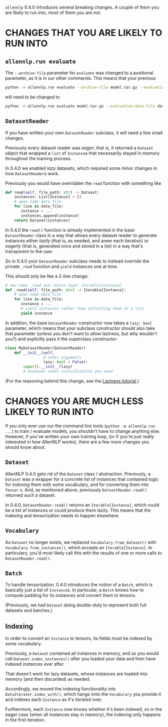 `allennlp` 0.4.0 introduces several breaking changes.
A couple of them you are likely to run into,
most of them you are not.

# CHANGES THAT YOU ARE LIKELY TO RUN INTO

## `allennlp.run evaluate`

The `--archive-file` parameter for `evaluate` was changed to a positional parameter,
as it is in our other commands. This means that your previous

```bash
python -m allennlp.run evaluate --archive-file model.tar.gz --evaluation-data-file data.txt
```

will need to be changed to

```bash
python -m allennlp.run evaluate model.tar.gz --evaluation-data-file data.txt
```

## `DatasetReader`

If you have written your own `DatasetReader` subclass, it will need a few small changes.

Previously every dataset reader was *eager*;
that is, it returned a `Dataset` object that wrapped a `list` of `Instance`s
that necessarily stayed in memory throughout the training process.

In 0.4.0 we enabled *lazy* datasets, which required some minor changes in
how `DatasetReader`s work.

Previously you would have overridden the `read` function with something like

```python
def read(self, file_path: str) -> Dataset:
    instances: List[Instance] = []
    # open some data_file
    for line in data_file:
       instance = ...
       instances.append(instance)
    return Dataset(instances)
```

In 0.4.0 the `read()` function is already implemented in the base `DatasetReader`
class in a way that allows every dataset reader to generate instances either
_lazily_ (that is, as needed, and anew each iteration) or
_eagerly_ (that is, generated once and stored in a list)
in a way that's transparent to the user.

So in 0.4.0 your `DatasetReader` subclass needs to instead
override the private `_read` function
and `yield` instances one at time.

This should only be like a 2-line change:

```python
# new name _read and return type: Iterable[Instance]
def _read(self, file_path: str) -> Iterable[Instance]:
    # open some data_file
    for line in data_file:
       instance = ...
       # yield instances rather than collecting them in a list
       yield instance
```

In addition, the base `DatasetReader` constructor now takes a `lazy: bool` parameter,
which means that your subclass constructor should also take that parameter
(unless you don't want to allow laziness, but why wouldn't you?)
and explicitly pass it the superclass constructor:

```python
class MyDatasetReader(DatasetReader)
    def __init__(self,
                 # other arguments
                 lazy: bool = False):
        super().__init__(lazy)
        # whatever other initialization you need
```

(For the reasoning behind this change, see the [Laziness tutorial](https://github.com/allenai/allennlp/blob/master/tutorials/getting_started/laziness.md).)

# CHANGES YOU ARE MUCH LESS LIKELY TO RUN INTO

If you only ever use our the command line tools (`python -m allennlp.run ...`) to train / evaluate models,
you shouldn't have to change anything else. However, if you've written your own training loop,
(or if you're just really interested in how AllenNLP works), there are a few more changes you should know about.

## `Dataset`

AllenNLP 0.4.0 gets rid of the `Dataset` class / abstraction.
Previously, a `Dataset` was a wrapper for a concrete list of instances
that contained logic for _indexing_ them with some vocabulary,
and for converting them into `Tensor` s. And, as mentioned above,
previously `DatasetReader.read()` returned such a dataset.

In 0.4.0, `DatasetReader.read()` returns an `Iterable[Instance]`,
which could be a list of instances or could produce them lazily.
This means that the indexing and tensorization needs to happen elsewhere.

## `Vocabulary`

As `Dataset` no longer exists, we replaced `Vocabulary.from_dataset()`
with `Vocabulary.from_instances()`, which accepts an `Iterable[Instance]`.
In particulary, you'd most likely call this with the results of one or more calls
to `DatasetReader.read()`.

## `Batch`

To handle tensorization,
0.4.0 introduces the notion of a `Batch`,
which is basically just a list of `Instance`s.
In particular, a `Batch` knows how to compute padding
for its instances and convert them to tensors.

(Previously, we had `Dataset` doing double-duty
 to represent both full datasets and batches.)

## Indexing

In order to convert an `Instance` to tensors,
its fields must be _indexed_ by some vocabulary.

Previously, a `Dataset` contained all instances in memory,
and so you would call `Dataset.index_instances()`
after you loaded your data
and then have indexed instances ever after.

That doesn't work for lazy datasets, whose instances
are loaded into memory (and then discarded) as needed.

Accordingly, we moved the indexing functionality into
`DataIterator.index_with()`, which hangs onto the
`Vocabulary` you provide it and indexes each `Instance`
as it's iterated over.

Furthermore, each `Instance` now knows whether it's been indexed,
so in the eager case (when all instances stay in memory),
the indexing only happens in the first iteration.
